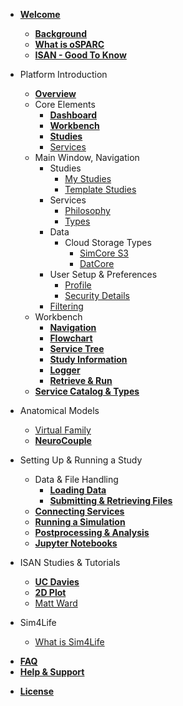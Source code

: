 <!-- _sidebar.md -->

* [**Welcome**](/)
  * [**Background**](/docs/welcome/background.md)
  * [**What is oSPARC**](/docs/welcome/what_is_osparc.md)
  * [**ISAN - Good To Know**](/docs/welcome/ISAN.md)

  <!-- * [Vision](/docs/welcome/vision.md) -->
* Platform Introduction
  * [**Overview**](/docs/platform_introduction/overview.md)
  * Core Elements
    * [**Dashboard**](/docs/platform_introduction/core_elements/dashboard.md)
    * [**Workbench**](/docs/platform_introduction/core_elements/workbench.md)
    * [**Studies**](/docs/platform_introduction/core_elements/studies.md)
    * [Services](/docs/platform_introduction/core_elements/services.md)
  * Main Window, Navigation
    * Studies
      * [My Studies](/docs/platform_introduction/main_window_and_navigation/studies/my_studies.md)
      * [Template Studies](/docs/platform_introduction/main_window_and_navigation/studies/template_studies.md)
    * Services
      * [Philosophy](/docs/platform_introduction/main_window_and_navigation/services/philosophy.md)
      * [Types](/docs/platform_introduction/main_window_and_navigation/services/types.md)
    * Data
      * Cloud Storage Types
        * [SimCore S3](/docs/platform_introduction/main_window_and_navigation/data/cloud_storage_types/simcore_s3.md)
        * [DatCore](/docs/platform_introduction/main_window_and_navigation/data/cloud_storage_types/datcore.md)
    * User Setup & Preferences
      * [Profile](/docs/platform_introduction/main_window_and_navigation/user_setup___preferences/profile.md)
      * [Security Details](/docs/platform_introduction/main_window_and_navigation/user_setup___preferences/security_details.md)
    * [Filtering](/docs/platform_introduction/main_window_and_navigation/filtering.md)
  * Workbench
    * [**Navigation**](/docs/platform_introduction/workbench/navigation.md)
    * [**Flowchart**](/docs/platform_introduction/workbench/flowchart.md)
    * [**Service Tree**](/docs/platform_introduction/workbench/service_tree.md)
    * [**Study Information**](/docs/platform_introduction/workbench/study_information.md)
    * [**Logger**](/docs/platform_introduction/workbench/logger.md)
    * [**Retrieve & Run**](/docs/platform_introduction/workbench/refresh___retrieve.md)
  * [**Service Catalog & Types**](/docs/platform_introduction/service_catalog___types/service_types.md)
    <!-- * [Service Types](/docs/platform_introduction/service_catalog___types/service_types.md) -->
    <!-- * [Data](/docs/platform_introduction/service_catalog___types/data.md)
    * [**Modeling**](/docs/platform_introduction/service_catalog___types/modeling.md)
    * [Solver](/docs/platform_introduction/service_catalog___types/solver.md)
    * [Postpro](/docs/platform_introduction/service_catalog___types/postpro.md)
    * [Notebook](/docs/platform_introduction/service_catalog___types/notebook.md) -->
* Anatomical Models
  * [Virtual Family](/docs/anatomical_models/virtual_family.md)
  * [**NeuroCouple**](/docs/anatomical_models/neurocouple.md)
  <!-- * [Future: 3D EM-Neuro Stimulation Simulation](/docs/anatomical_models/future:_3d_em_neuro_stimulation_simulation.md) -->
* Setting Up & Running a Study
  * Data & File Handling
    * [**Loading Data**](/docs/setting_up___running_a_study/loading_data/loading_data.md)
    * [**Submitting & Retrieving Files**](/docs/setting_up___running_a_study/loading_data/submitting___retrieving_files.md)
  * [**Connecting Services**](/docs/setting_up___running_a_study/connecting_services.md)
  * [**Running a Simulation**](/docs/setting_up___running_a_study/running_a_model/simulation.md)
  * [**Postprocessing & Analysis**](/docs/setting_up___running_a_study/postprocessing___analysis/postpro_viewer_types.md)
  * [**Jupyter Notebooks**](/docs/setting_up___running_a_study/jupyter_notebooks.md)
* ISAN Studies & Tutorials
  * [**UC Davies**](/docs/isan_studies___tutorials/uc_davies.md)
  * [**2D Plot**](/docs/isan_studies___tutorials/2d_plot.md)
  * [Matt Ward](/docs/isan_studies___tutorials/matt_ward.md)
* Sim4Life
  * [What is Sim4Life](/docs/sim4life/what_is_sim4life.md)
<!-- * [Technical Requirements, Specs](/docs/technical_requirements__specs.md) -->
* [**FAQ**](/docs/faq.md)
* [**Help & Support**](/docs/help___support.md)
<!-- * [Glossary](/docs/glossary.md) -->
* [**License**](/docs/license.md)

